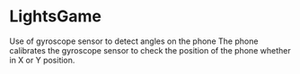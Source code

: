 # LightsGame
Use of gyroscope sensor to detect angles on the phone
The phone calibrates the gyroscope sensor to check the position of the phone whether in X or Y position.
